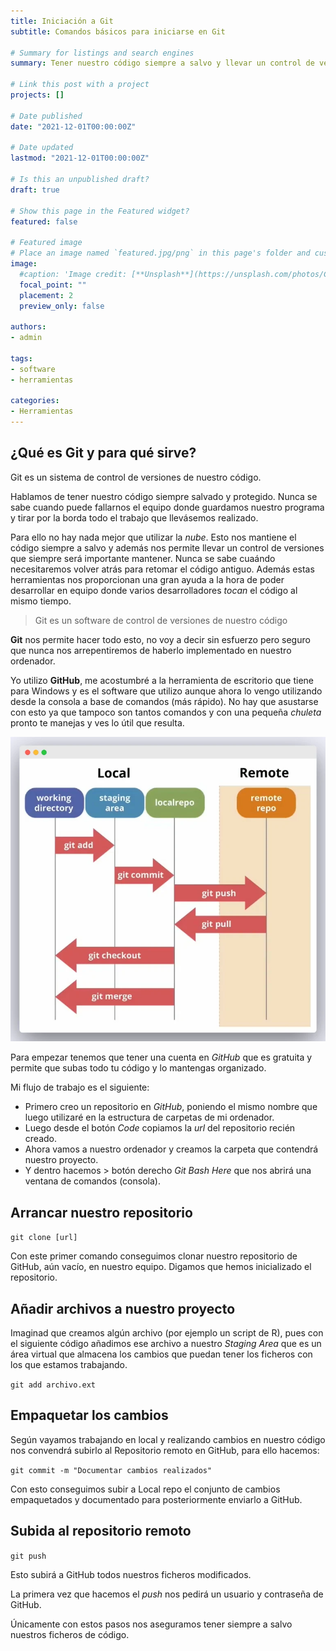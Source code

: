 ```yaml
---
title: Iniciación a Git
subtitle: Comandos básicos para iniciarse en Git

# Summary for listings and search engines
summary: Tener nuestro código siempre a salvo y llevar un control de versiones

# Link this post with a project
projects: []

# Date published
date: "2021-12-01T00:00:00Z"

# Date updated
lastmod: "2021-12-01T00:00:00Z"

# Is this an unpublished draft?
draft: true

# Show this page in the Featured widget?
featured: false

# Featured image
# Place an image named `featured.jpg/png` in this page's folder and customize its options here.
image:
  #caption: 'Image credit: [**Unsplash**](https://unsplash.com/photos/CpkOjOcXdUY)'
  focal_point: ""
  placement: 2
  preview_only: false

authors:
- admin

tags:
- software
- herramientas

categories:
- Herramientas
---
```





## ¿Qué es Git y para qué sirve?

Git es un sistema de control de versiones de nuestro código.

Hablamos de tener nuestro código siempre salvado y protegido. Nunca se sabe cuando puede fallarnos el equipo donde guardamos nuestro programa y tirar por la borda todo el trabajo que llevásemos realizado.

Para ello no hay nada mejor que utilizar la *nube*. Esto nos mantiene el código siempre a salvo y además nos permite llevar un control de versiones que siempre será importante mantener. Nunca se sabe cuaándo necesitaremos volver atrás para retomar el código antiguo. Además estas herramientas nos proporcionan una gran ayuda a la hora de poder desarrollar en equipo donde varios desarrolladores *tocan* el código al mismo tiempo.

> Git es un software de control de versiones de nuestro código

**Git** nos permite hacer todo esto, no voy a decir sin esfuerzo pero seguro que nunca nos arrepentiremos de haberlo implementado en nuestro ordenador.

Yo utilizo **GitHub**, me acostumbré a la herramienta de escritorio que tiene para Windows y es el software que utilizo aunque ahora lo vengo utilizando desde la consola a base de comandos (más rápido). No hay que asustarse con esto ya que tampoco son tantos comandos y con una pequeña *chuleta* pronto te manejas y ves lo útil que resulta.

![Flujo de trabajo en Git](./git_repo.webp "Flujo de trabajo en Git")


Para empezar tenemos que tener una cuenta en *GitHub* que es gratuita y permite que subas todo tu código y lo mantengas organizado.

Mi flujo de trabajo es el siguiente:

* Primero creo un repositorio en *GitHub*, poniendo el mismo nombre que luego utilizaré en la estructura de carpetas de mi ordenador.
* Luego desde el  botón *Code* copiamos la *url* del repositorio recién creado.
* Ahora vamos a nuestro ordenador y creamos la carpeta que contendrá nuestro proyecto.
* Y dentro hacemos > botón derecho *Git Bash Here* que nos abrirá una ventana de comandos (consola).

## Arrancar nuestro repositorio

`git clone [url]`

Con este primer comando conseguimos clonar nuestro repositorio de GitHub, aún vacío, en nuestro equipo. Digamos que hemos inicializado el repositorio.

## Añadir archivos a nuestro proyecto

Imaginad que creamos algún archivo (por ejemplo un script de R), pues con el siguiente código añadimos ese archivo a nuestro *Staging Area* que es un área virtual que almacena los cambios que puedan tener los ficheros con los que estamos trabajando.

`git add archivo.ext`

## Empaquetar los cambios

Según vayamos trabajando en local y realizando cambios en nuestro código nos convendrá subirlo al Repositorio remoto en GitHub, para ello hacemos:

`git commit -m "Documentar cambios realizados"`

Con esto conseguimos subir a Local repo el conjunto de cambios empaquetados y documentado para posteriormente enviarlo a GitHub.

## Subida al repositorio remoto

`git push`

Esto subirá a GitHub todos nuestros ficheros modificados. 

La primera vez que hacemos el *push* nos pedirá un usuario y contraseña de GitHub.

Únicamente con estos pasos nos aseguramos tener siempre a salvo nuestros ficheros de código.

